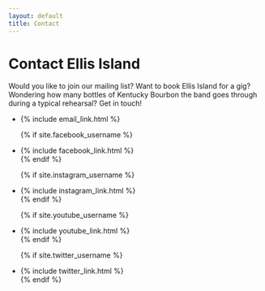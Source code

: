 ```yaml
---
layout: default
title: Contact
---
```


# Contact Ellis Island

Would you like to join our mailing list? Want to book Ellis Island for a
gig? Wondering how many bottles of Kentucky Bourbon the band goes through
during a typical rehearsal? Get in touch!

<ul class="social-media-list">
  <li>
    {% include email_link.html %}
  </li>

  {% if site.facebook_username %}
    <li>
      {% include facebook_link.html %}
    </li>
  {% endif %}

  {% if site.instagram_username %}
    <li>
      {% include instagram_link.html %}
    </li>
  {% endif %}

  {% if site.youtube_username %}
    <li>
      {% include youtube_link.html %}
    </li>
  {% endif %}

  {% if site.twitter_username %}
    <li>
      {% include twitter_link.html %}
    </li>
  {% endif %}
</ul>
